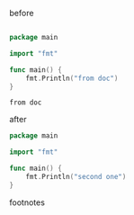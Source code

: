 before
```go

package main

import "fmt"

func main() {
	fmt.Println("from doc")
}

```
```result
from doc
```
after
```go
package main

import "fmt"

func main() {
	fmt.Println("second one")
}
```

footnotes
